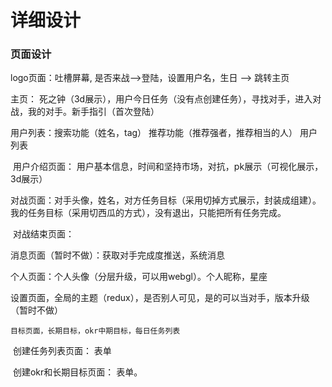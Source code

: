 # 详细设计



### 页面设计

logo页面：吐槽屏幕, 是否来战-->登陆，设置用户名，生日  --> 跳转主页

主页： 死之钟（3d展示），用户今日任务（没有点创建任务），寻找对手，进入对战，我的对手。新手指引（首次登陆）

用户列表：搜索功能（姓名，tag）  推荐功能（推荐强者，推荐相当的人）  用户列表 

​	用户介绍页面： 用户基本信息，时间和坚持市场，对抗，pk展示（可视化展示，3d展示）

​	对战页面：对手头像，姓名，对方任务目标（采用切掉方式展示，封装成组建）。我的任务目标（采用切西瓜的方式），没有退出，只能把所有任务完成。

​	对战结束页面：

消息页面（暂时不做）：获取对手完成度推送，系统消息

个人页面：个人头像（分层升级，可以用webgl）。个人昵称，星座

​	设置页面，全局的主题（redux），是否别人可见，是的可以当对手，版本升级（暂时不做）

 	目标页面，长期目标，okr中期目标，每日任务列表

​	创建任务列表页面： 表单

​	创建okr和长期目标页面： 表单。

